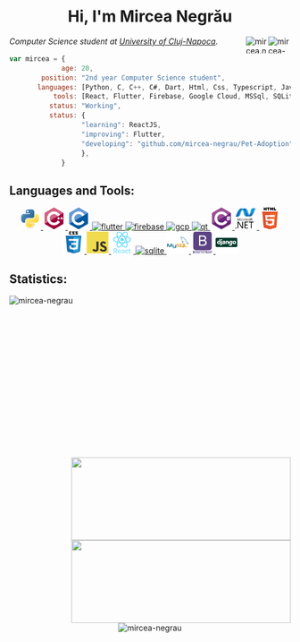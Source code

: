 <h1 align="center">Hi, I'm Mircea Negrău</h1>
<p align="left">
<i>Computer Science student at <a href="https://www.ubbcluj.ro/en/facultati/matematica_informatica">University of Cluj-Napoca</a></i>.<a href="https://linkedin.com/in/mircea-negrau" target="blank"><img align="right" src="https://raw.githubusercontent.com/rahuldkjain/github-profile-readme-generator/master/src/images/icons/Social/linked-in-alt.svg" alt="mircea-negrau" height="30" width="40" /></a>  
<a href="https://fb.com/mircea.ngr/" target="blank"><img align="right" src="https://raw.githubusercontent.com/rahuldkjain/github-profile-readme-generator/master/src/images/icons/Social/facebook.svg" alt="mircea.ngr" height="30" width="40" /></a>
</p>
 
```javascript
var mircea = {
             age: 20,
        position: "2nd year Computer Science student",
       languages: [Python, C, C++, C#, Dart, Html, Css, Typescript, Javascript, Sql],
           tools: [React, Flutter, Firebase, Google Cloud, MSSql, SQLite, MySql, .Net, Bootstrap, Django],
          status: "Working",
          status: {
                  "learning": ReactJS,
                  "improving": Flutter,
                  "developing": "github.com/mircea-negrau/Pet-Adoption"
                  },
             }
```

<h2 align="left">Languages and Tools:</h2>
<p align="center">
    <a href="https://www.python.org" target="_blank"> <img
            src="https://raw.githubusercontent.com/devicons/devicon/master/icons/python/python-original.svg"
            alt="python" width="40" height="40"/>
    </a>
    <a href="https://www.w3schools.com/cpp/" target="_blank"> <img
            src="https://raw.githubusercontent.com/devicons/devicon/master/icons/cplusplus/cplusplus-original.svg"
            alt="cplusplus" width="40" height="40"/>
    </a>
    <a href="https://www.cprogramming.com/" target="_blank"> <img
            src="https://raw.githubusercontent.com/devicons/devicon/master/icons/c/c-original.svg" alt="c" width="40"
            height="40"/>
    </a>
    <a href="https://flutter.dev" target="_blank"> <img
            src="https://www.vectorlogo.zone/logos/flutterio/flutterio-icon.svg" alt="flutter" width="40" height="40"/>
    </a>
    <a href="https://firebase.google.com/" target="_blank"> <img
            src="https://www.vectorlogo.zone/logos/firebase/firebase-icon.svg" alt="firebase" width="40" height="40"/>
    </a>
    <a href="https://cloud.google.com" target="_blank"> <img
            src="https://www.vectorlogo.zone/logos/google_cloud/google_cloud-icon.svg" alt="gcp" width="40"
            height="40"/>
    </a>
    <a href="https://www.qt.io/" target="_blank"> <img
            src="https://upload.wikimedia.org/wikipedia/commons/0/0b/Qt_logo_2016.svg" alt="qt" width="40" height="40"/>
    </a>
    <a href="https://www.w3schools.com/cs/" target="_blank"> <img
            src="https://raw.githubusercontent.com/devicons/devicon/master/icons/csharp/csharp-original.svg"
            alt="csharp"
            width="40" height="40"/>
    </a>
    <a href="https://dotnet.microsoft.com/" target="_blank"> <img
            src="https://raw.githubusercontent.com/devicons/devicon/master/icons/dot-net/dot-net-original-wordmark.svg"
            alt="dotnet" width="40" height="40"/>
    </a>
    <a href="https://www.w3.org/html/" target="_blank"> <img
            src="https://raw.githubusercontent.com/devicons/devicon/master/icons/html5/html5-original-wordmark.svg"
            alt="html5" width="40" height="40"/>
    </a>
    <a href="https://www.w3schools.com/css/" target="_blank"> <img
            src="https://raw.githubusercontent.com/devicons/devicon/master/icons/css3/css3-original-wordmark.svg"
            alt="css3"
            width="40" height="40"/>
    </a>
    <a href="https://developer.mozilla.org/en-US/docs/Web/JavaScript"
       target="_blank"> <img
            src="https://raw.githubusercontent.com/devicons/devicon/master/icons/javascript/javascript-original.svg"
            alt="javascript" width="40" height="40"/>
    </a>
    <a href="https://reactjs.org/" target="_blank"> <img
            src="https://raw.githubusercontent.com/devicons/devicon/master/icons/react/react-original-wordmark.svg"
            alt="react" width="40" height="40"/>
    </a>
    <a href="https://www.sqlite.org/" target="_blank"> <img
            src="https://www.vectorlogo.zone/logos/sqlite/sqlite-icon.svg" alt="sqlite" width="40" height="40"/>
    </a>
    <a href="https://www.mysql.com/" target="_blank"> <img
            src="https://raw.githubusercontent.com/devicons/devicon/master/icons/mysql/mysql-original-wordmark.svg"
            alt="mysql" width="40" height="40"/>
    </a>
    <a href="https://getbootstrap.com" target="_blank">
        <img src="https://raw.githubusercontent.com/devicons/devicon/master/icons/bootstrap/bootstrap-plain-wordmark.svg"
             alt="bootstrap" width="40" height="40"/>
    </a>
    <a href="https://www.djangoproject.com/" target="_blank"> <img
            src="https://raw.githubusercontent.com/devicons/devicon/master/icons/django/django-original.svg"
            alt="django"
            width="40" height="40"/>
    </a>
</p>

<h2 align="left">Statistics:</h2>
<img align="left" src="https://metrics.lecoq.io/mircea-negrau" alt="mircea-negrau" width="375" height="289"/>
<img align="right" src="https://github-readme-stats.vercel.app/api?username=mircea-negrau&show_icons=true&theme=gruvbox&bg_color=151515&icon_color=f18c00&title_color=f18c00&text_color=fdfdfd&count_private=true&show_border=false" width="393" height="148"/>
<img align="right" src="https://github-readme-streak-stats.herokuapp.com/?user=mircea-negrau&count_private=true&theme=dark&show_border=false" width="393" height="148"/>
    
     
<br><br><br><br><br><br><br><br><br><br><br><br><br><br><br><br>

<p align="center"> <img src="https://komarev.com/ghpvc/?username=mircea-negrau&label=Profile%20views&color=0e75b6&style=flat" alt="mircea-negrau" /> </p>
